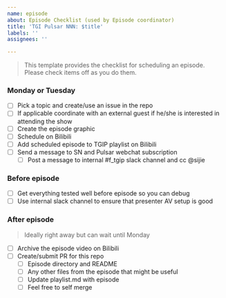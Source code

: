 ```yaml
---
name: episode
about: Episode Checklist (used by Episode coordinator)
title: 'TGI Pulsar NNN: $title'
labels: ''
assignees: ''

---
```


> This template provides the checklist for scheduling an episode.
> Please check items off as you do them.

### Monday or Tuesday

- [ ] Pick a topic and create/use an issue in the repo
- [ ] If applicable coordinate with an external guest if he/she is interested in attending the show
- [ ] Create the episode graphic
- [ ] Schedule on Bilibili
- [ ] Add scheduled episode to TGIP playlist on Bilibili
- [ ] Send a message to SN and Pulsar webchat subscription
  - [ ] Post a message to internal #f\_tgip slack channel and cc @sijie

### Before episode

- [ ] Get everything tested well before episode so you can debug
- [ ] Use internal slack channel to ensure that presenter AV setup is good

### After episode

> Ideally right away but can wait until Monday

- [ ] Archive the episode video on Bilibili
- [ ] Create/submit PR for this repo
  - [ ] Episode directory and README
  - [ ] Any other files from the episode that might be useful
  - [ ] Update playlist.md with episode
  - [ ] Feel free to self merge
